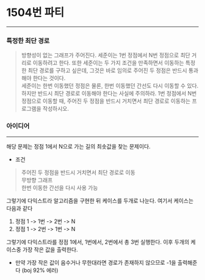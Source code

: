 # 1504번 파티
------------
### 특정한 최단 경로

>방향성이 없는 그래프가 주어진다. 세준이는 1번 정점에서 N번 정점으로 최단 거리로 이동하려고 한다. 또한 세준이는 두 가지 조건을 만족하면서 이동하는 특정한 최단 경로를 구하고 싶은데, 그것은 바로 임의로 주어진 두 정점은 반드시 통과해야 한다는 것이다.  
>세준이는 한번 이동했던 정점은 물론, 한번 이동했던 간선도 다시 이동할 수 있다. 하지만 반드시 최단 경로로 이동해야 한다는 사실에 주의하라. 1번 정점에서 N번 정점으로 이동할 때, 주어진 두 정점을 반드시 거치면서 최단 경로로 이동하는 프로그램을 작성하시오.  

### 아이디어
----------
해당 문제는 정점 1에서 N으로 가는 길의 최솟값을 찾는 문제이다.
- 조건
> 주어진 두 정점을 반드시 거치면서 최단 경로로 이동  
> 무방향 그래프  
> 한번 이동한 간선을 다시 사용 가능  

그렇기에 다익스트라 알고리즘을 구현한 뒤 케이스를 두개로 나눈다.
여기서 케이스는 다음과 같다
1. 정점 1 -> 1번 -> 2번 -> N
2. 정점 1 -> 2번 -> 1번 -> N

그렇기에 다익스트라를 정점 1에서, 1번에서, 2번에서 총 3번 실행한다.
이후 두개의 케이스중 가장 작은 값을 출력한다.
- 만약 가장 작은 값이 음수거나 무한대라면 경로가 존재하지 않으므로 -1을 출력해준다 (boj 92% 에러)